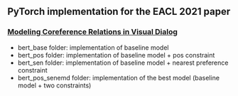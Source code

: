 ## PyTorch implementation for the EACL 2021 paper
### [Modeling Coreference Relations in Visual Dialog](https://www.aclweb.org/anthology/2021.eacl-main.290/)
* bert_base folder: implementation of baseline model
* bert_pos folder: implementation of baseline model + pos constraint
* bert_sen folder: implementation of baseline model + nearest preference constraint
* bert_pos_senemd folder: implementation of the best model (baseline model + two constraints)
